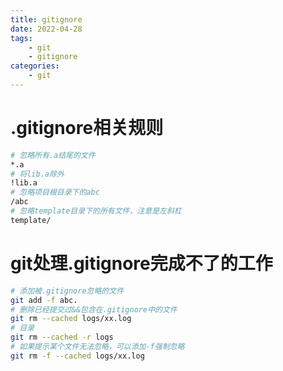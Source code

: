 ```yaml
---
title: gitignore
date: 2022-04-28
tags: 
    - git
    - gitignore
categories: 
    - git
---
```


# .gitignore相关规则

```bash
# 忽略所有.a结尾的文件
*.a
# 将lib.a除外
!lib.a
# 忽略项目根目录下的abc
/abc
# 忽略template目录下的所有文件，注意是左斜杠
template/
```

# git处理.gitignore完成不了的工作

```bash
# 添加被.gitignore忽略的文件
git add -f abc.
# 删除已经提交过&&包含在.gitignore中的文件
git rm --cached logs/xx.log
# 目录
git rm --cached -r logs
# 如果提示某个文件无法忽略，可以添加-f强制忽略
git rm -f --cached logs/xx.log
```
